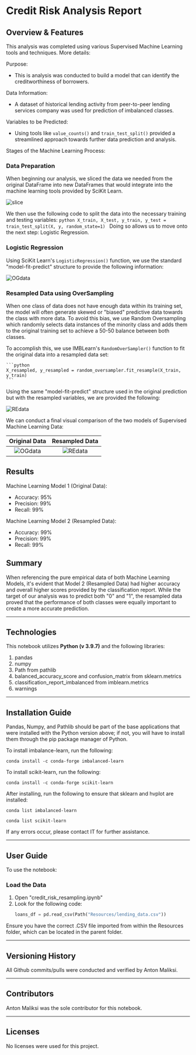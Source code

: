# Credit Risk Analysis Report

## Overview & Features

This analysis was completed using various Supervised Machine Learning tools and techniques. More details:

Purpose:
* This is analysis was conducted to build a model that can identify the creditworthiness of borrowers.

Data Information:
* A dataset of historical lending activity from peer-to-peer lending services company was used for prediction of imbalanced classes.

Variables to be Predicted:
* Using tools like ```value_counts()``` and ```train_test_split()``` provided a streamlined approach towards further data prediction and analysis.

Stages of the Machine Learning Process:

### Data Preparation

When beginning our analysis, we sliced the data we needed from the original DataFrame into new DataFrames that would integrate into the machine learning tools provided by SciKit Learn.

![slice](url)

We then use the following code to split the data into the necessary training and testing variables:
    ```python
    X_train, X_test, y_train, y_test = train_test_split(X, y, random_state=1)
    ```
Doing so allows us to move onto the next step: Logistic Regression.

### Logistic Regression

Using SciKit Learn's ```LogisticRegression()``` function, we use the standard "model-fit-predict" structure to provide the following information:

![OGdata](url)

### Resampled Data using OverSampling

When one class of data does not have enough data within its training set, the model will often generate skewed or "biased" predictive data towards the class with more data. To avoid this bias, we use Random Oversampling which randomly selects data instances of the minority class and adds them to the original training set to achieve a 50-50 balance between both classes.

To accomplish this, we use IMBLearn's ```RandomOverSampler()``` function to fit the original data into a resampled data set:

    ```python
    X_resampled, y_resampled = random_oversampler.fit_resample(X_train, y_train)
    ```
Using the same "model-fit-predict" structure used in the original prediction but with the resampled variables, we are provided the following:

![REdata](url)

We can conduct a final visual comparison of the two models of Supervised Machine Learning Data:

Original Data                        |  Resampled Data
:----------------------------------------:|:----------------------------------------:
![OGdata](url)  | ![REdata](url)

## Results

Machine Learning Model 1 (Original Data):
* Accuracy: 95%
* Precision: 99%
* Recall: 99%

Machine Learning Model 2 (Resampled Data):
* Accuracy: 99%
* Precision: 99%
* Recall: 99%

## Summary
When referencing the pure empirical data of both Machine Learning Models, it's evident that Model 2 (Resampled Data) had higher accuracy and overall higher scores provided by the classification report.
While the target of our analysis was to predict both "0" and "1", the resampled data proved that the performance of both classes were equally important to create a more accurate prediction.

---

## Technologies

This notebook utilizes **Python (v 3.9.7)** and the following libraries:

1. pandas
2. numpy
3. Path from pathlib
4. balanced_accuracy_score and confusion_matrix from sklearn.metrics
5. classification_report_imbalanced from imblearn.metrics
6. warnings

---

## Installation Guide
Pandas, Numpy, and Pathlib should be part of the base applications that were installed with the Python version above; if not, you will have to install them through the pip package manager of Python.

To install imbalance-learn, run the following:

   
    conda install -c conda-forge imbalanced-learn
   

To install scikit-learn, run the following:

    
    conda install -c conda-forge scikit-learn
    
    
    
After installing, run the following to ensure that sklearn and hvplot are installed:

    
    conda list imbalanced-learn
    
    conda list scikit-learn
    
    
If any errors occur, please contact IT for further assistance.

---

## User Guide
To use the notebook:

### Load the Data
1. Open "credit_risk_resampling.ipynb"
2. Look for the following code:
    ```python
    loans_df = pd.read_csv(Path("Resources/lending_data.csv"))
    ```
Ensure you have the correct .CSV file imported from within the Resources folder, which can be located in the parent folder.

---

## Versioning History
All Github commits/pulls were conducted and verified by Anton Maliksi.

---

## Contributors
Anton Maliksi was the sole contributor for this notebook.

---

## Licenses
No licenses were used for this project.